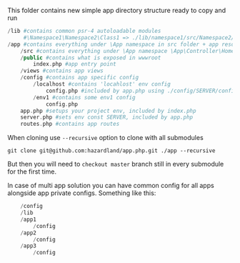 This folder contains new simple app directory structure ready to copy and run

```php
/lib #contains common psr-4 autoloadable modules
     #\Namespace1\Namespace2\Class1 => ./lib/namespace1/src/Namespace2/Class1.php
/app #contains everything under \App namespace in src folder + app resource
    /src #contains everything under \App namespace \App\Controller\Home => ./app/src/Controller/Home.php
    /public #contains what is exposed in wwwroot
        index.php #app entry point
    /views #contains app views
    /config #contains app specific config
        /localhost #contains 'locahlost' env config
            config.php #included by app.php using ./config/SERVER/config.php
        /env1 #contains some env1 config
            config.php
    app.php #setups your project env, included by index.php
    server.php #sets env const SERVER, included by app.php
    routes.php #contains app routes
```
When cloning use ```--recursive``` option to clone with all submodules
```
git clone git@github.com:hazardland/app.php.git ./app --recursive
```
But then you will need to ```checkout master``` branch still in every submodule for the first time.

In case of multi app solution you can have common config for all apps alongside app private configs. Something like this:
```php
    /config
    /lib
    /app1
        /config
    /app2
        /config
    /app3
        /config
```
